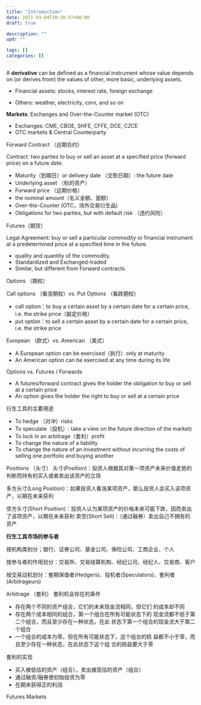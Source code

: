 ```yaml
---
title: "Introduction"
date: 2021-03-04T10:30:57+08:00
draft: true

description: ""
upd: ""

tags: []
categories: []
---
```


<!--more-->

A **derivative** can be defined as a financial instrument whose value depends on (or derives from) the values of other, more basic, underlying assets.

- Financial assets: stocks, interest rate, foreign exchange

- Others: weather, electricity, corn, and so on

**Markets**: Exchanges and Over-the-Counter market (OTC)

- Exchanges: CME, CBOE, SHFE, CFFE, DCE, CZCE
- OTC markets & Central Counterparty

Forward Contract （远期合约）

Contract: two parties to buy or sell an asset at a specified price (forward price) on a future date.

- Maturity（到期日）or delivery date （交割日期）: the future
    date
- Underlying asset （标的资产）
- Forward price （远期价格）
- the nominal amount（名义金额、面额）
- Over-the-Counter (OTC，场外交易衍生品)
- Obligations for two parties, but with default risk （违约风险）

Futures（期货）

Legal Agreement: buy or sell a particular commodity or financial
instrument at a predetermined price at a specified time in the future.

- quality and quantity of the commodity.
- Standardized and Exchanged-traded
- Similar, but different from Forward contracts.

Options （期权）

Call options （看涨期权）vs. Put Options （看跌期权）

- call option：to buy a certain asset by a certain date for a
    certain price, i.e. the strike price（敲定价格）
- put option：to sell a certain asset by a certain date for a
    certain price, i.e. the strike price

European （欧式）vs. American （美式）

- A European option can be exercised（执行）only at maturity
- An American option can be exercised at any time during its
    life

Options vs. Futures / Forwards

- A futures/forward contract gives the holder the obligation to
    buy or sell at a certain price
- An option gives the holder the right to buy or sell at a certain
    price

衍生工具的主要用途

- To hedge （对冲）risks
- To speculate（投机）: take a view on the future direction of
    the market)
- To lock in an arbitrage（套利）profit
- To change the nature of a liability
- To change the nature of an investment without incurring the
    costs of selling one portfolio and buying another

Positions （头寸）
头寸(Position)：投资人根据其对某一项资产未来价值走势的判断而持有的买入或者卖出该资产的立场

多方头寸(Long Position)：如果投资人看涨某项资产，那么投资人会买入该项资产，以期在未来获利

空方头寸(Short Position)：投资人认为某项资产的价格未来可能下跌，因而卖出了该项资产，以期在未来获利
卖空(Short Sell)：（通过融券）卖出自己不拥有的资产

**衍生工具市场的参与者**

按机构类别分；银行、证券公司、基金公司、保险公司、工商企业、个人

按参与者的作用划分：交易所、交易结算机构、经纪公司、经纪人、交易商、客户

按交易动机划分：套期保值者(Hedgers)、投机者(Speculators)、套利者(Arbitrageurs)

Arbitrage （套利）
套利机会存在的条件

- 存在两个不同的资产组合，它们的未来现金流相同，但它们
    的成本却不同
- 存在两个成本相同的组合，第一个组合在所有可能状态下的
    现金流都不低于第二个组合，而且至少存在一种状态，在此
    状态下第一个组合的现金流大于第二个组合
- 一个组合的成本为零，但在所有可能状态下，这个组合的损
    益都不小于零，而且至少存在一种状态，在此状态下这个组
    合的损益要大于零

套利的实现

- 买入被低估的资产（组合），卖出被高估的资产（组合）
- 通过融资/融券使初始投资为零
- 在期末获得正的利润

Futures Markets